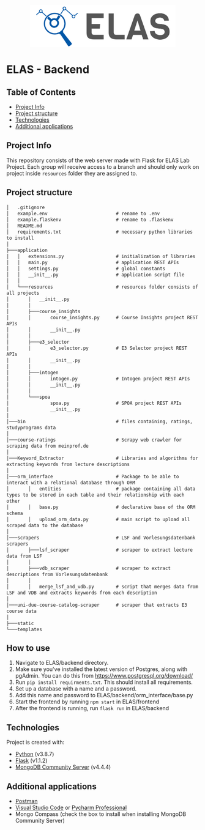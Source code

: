 <p align="center">
<a href="https://www.uni-due.de/soco/teaching/courses/lab-idea-ss21.php" target="_blank" rel="noopener noreferrer">
<img height="110px" src="../img/cover.png" alt="re-frame logo">
</a>
</p>

# ELAS - Backend

## Table of Contents

- [Project Info](#project-info)
- [Project structure](#project-structure)
- [Technologies](#technologies)
- [Additional applications](#Additional-applications)

## Project Info

This repository consists of the web server made with Flask for ELAS Lab Project. Each group will receive access to a
branch and should only work on project inside `resources` folder they are assigned to.

## Project structure

```
│   .gitignore
│   example.env                         # rename to .env
│   example.flaskenv                    # rename to .flaskenv
│   README.md
│   requirements.txt                    # necessary python libraries to install
│
├───application
│   │   extensions.py                   # initialization of libraries
│   │   main.py                         # application REST APIs
│   │   settings.py                     # global constants
│   │   __init__.py                     # application script file
│   │
│   └───resources                       # resources folder consists of all projects
│       │   __init__.py
│       │
│       ├───course_insights
│       │       course_insights.py      # Course Insights project REST APIs
│       │       __init__.py
│       │
│       ├───e3_selector
│       │       e3_selector.py          # E3 Selector project REST APIs
│       │       __init__.py
│       │
│       ├───intogen
│       │       intogen.py              # Intogen project REST APIs
│       │       __init__.py
│       │
│       └───spoa
│               spoa.py                 # SPOA project REST APIs
│               __init__.py
│
│───bin                                 # files containing, ratings, studyprograms data
│
│───course-ratings                      # Scrapy web crawler for scraping data from meinprof.de
│
│───Keyword_Extractor                   # Libraries and algorithms for extracting keywords from lecture descriptions
│
│───orm_interface                       # Package to be able to interact with a relational database through ORM
│       │   entities                    # package containing all data types to be stored in each table and their relationship with each other 
│       │   base.py                     # declarative base of the ORM schema
│       │   upload_orm_data.py          # main script to upload all scraped data to the database
│
│───scrapers                            # LSF and Vorlesungsdatenbank scrapers
│       ├───lsf_scraper                 # scraper to extract lecture data from LSF
│       │
│       ├───vdb_scraper                 # scraper to extract descriptions from Vorlesungsdatenbank
│       │
│       │   merge_lsf_and_vdb.py        # script that merges data from LSF and VDB and extracts keywords from each description
│
│───uni-due-course-catalog-scraper      # scraper that extracts E3 course data
│
├───static
└───templates
```

## How to use

1. Navigate to ELAS/backend directory.
2. Make sure you've installed the latest version of Postgres, along with pgAdmin. You can do this from https://www.postgresql.org/download/
3. Run `pip install requirments.txt`. This should install all requirements.
4. Set up a database with a name and a password.
5. Add this name and password to ELAS/backend/orm_interface/base.py
6. Start the frontend by running `npm start` in ELAS/frontend
7. After the frontend is running, run `flask run` in ELAS/backend

## Technologies

Project is created with:

- [Python](https://www.python.org/downloads/release/python-387/) (v3.8.7)
- [Flask](https://flask.palletsprojects.com/en/1.1.x/) (v1.1.2)
- [MongoDB Community Server](https://www.mongodb.com/try/download/community) (v4.4.4)

## Additional applications

- [Postman](https://www.postman.com/downloads/)
- [Visual Studio Code](https://code.visualstudio.com/download)
  or [Pycharm Professional](https://www.jetbrains.com/de-de/pycharm/download/#section=windows)
- Mongo Compass (check the box to install when installing MongoDB Community Server)
